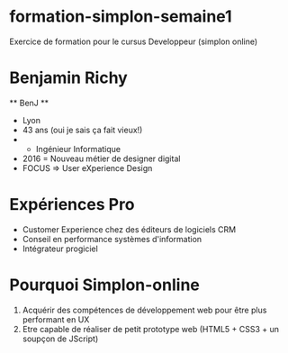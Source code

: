 # formation-simplon-semaine1
Exercice de formation pour le cursus Developpeur (simplon online)

# Benjamin Richy
** BenJ **  
* Lyon  
* 43 ans  (oui je sais ça fait vieux!)
* * Ingénieur Informatique  
* 2016 = Nouveau métier de designer digital  
* FOCUS => User eXperience Design  

# Expériences Pro
* Customer Experience chez des éditeurs de logiciels CRM  
* Conseil en performance systèmes d'information  
* Intégrateur progiciel  

# Pourquoi Simplon-online
1. Acquérir des compétences de développement web pour être plus performant en UX
2. Etre capable de réaliser de petit prototype web (HTML5 + CSS3 + un soupçon de JScript)


